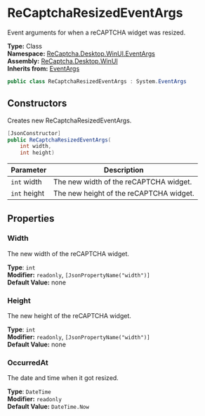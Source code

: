 # ReCaptchaResizedEventArgs
Event arguments for when a reCAPTCHA widget was resized.

**Type:** Class
<br />
**Namespace:** [ReCaptcha.Desktop.WinUI.EventArgs](/ReCaptcha.Desktop/reference/recaptcha.desktop.winui/eventargs/)
<br />
**Assembly:** [ReCaptcha.Desktop.WinUI](/ReCaptcha.Desktop/reference/recaptcha.desktop.winui/)
<br />
**Inherits from:** [EventArgs](https://learn.microsoft.com/dotnet/api/system.eventargs)

```cs
public class ReCaptchaResizedEventArgs : System.EventArgs
```

## Constructors
Creates new ReCaptchaResizedEventArgs.
```cs
[JsonConstructor]
public ReCaptchaResizedEventArgs(
    int width,
    int height)
```
| Parameter                                                                                   | Description                                                 |
|---------------------------------------------------------------------------------------------|-------------------------------------------------------------|
| `int` width | The new width of the reCAPTCHA widget. |
| `int` height | The new height of the reCAPTCHA widget. |

## Properties

### Width
The new width of the reCAPTCHA widget.

**Type**: `int`
<br />
**Modifier:** `readonly`, `[JsonPropertyName("width")]`
<br />
**Default Value:** none

### Height
The new height of the reCAPTCHA widget.

**Type**: `int`
<br />
**Modifier:** `readonly`, `[JsonPropertyName("width")]`
<br />
**Default Value:** none

### OccurredAt
The date and time when it got resized.

**Type**: `DateTime`
<br />
**Modifier:** `readonly`
<br />
**Default Value:** `DateTime.Now`